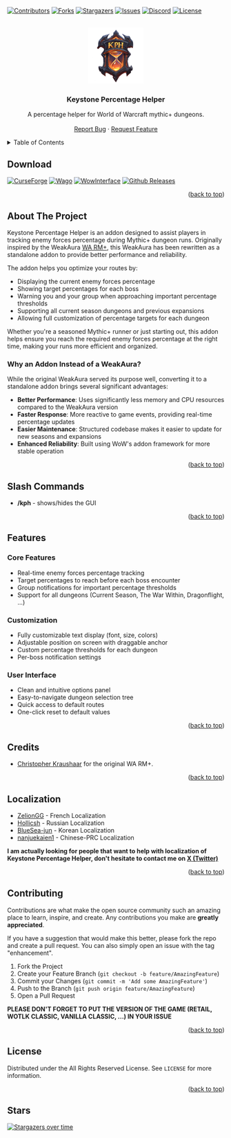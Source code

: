 <!-- Improved compatibility of back to top link: See: https://github.com/othneildrew/Best-README-Template/pull/73 -->
<a name="readme-top"></a>

[![Contributors][contributors-shield]][contributors-url]
[![Forks][forks-shield]][forks-url]
[![Stargazers][stars-shield]][stars-url]
[![Issues][issues-shield]][issues-url]
[![Discord][discord-shield]][discord-url]
[![License][license-shield]][license-url]

<!-- PROJECT LOGO -->
<br />
<div align="center">
  <a href="https://github.com/ZelionGG/KeystonePercentageHelper">
    <kbd><img src="icon.png" alt="Logo" width="130" height="130"></kbd>
  </a>

  <h3 align="center">Keystone Percentage Helper</h3>

  <p align="center">
    A percentage helper for World of Warcraft mythic+ dungeons.
    <br />
    <br />
    <a href="https://github.com/ZelionGG/KeystonePercentageHelper/issues">Report Bug</a>
    ·
    <a href="https://github.com/ZelionGG/KeystonePercentageHelper/issues">Request Feature</a>
  </p>
</div>

<!-- TABLE OF CONTENTS -->
<details>
  <summary>Table of Contents</summary>
  <ol>
    <li><a href="#download">Download</a></li>
    <li><a href="#about-the-project">About The Project</a></li>
    <li><a href="#slash-commands">Slash Commands</a></li>
    <li><a href="#features">Features</a></li>
    <li><a href="#credits">Credits</a></li>
    <li><a href="#localization">Localization</a></li>
    <li><a href="#contributing">Contributing</a></li>
    <li><a href="#license">License</a></li>
  </ol>
</details>

## Download

[![CurseForge](https://cf.way2muchnoise.eu/title/1175416.svg?badge_style=for_the_badge)](https://www.curseforge.com/wow/addons/keystone-percentage-helper) [![Wago](https://tinyurl.com/WagoBadge)](https://addons.wago.io/addons/keystonepercentagehelper)
[![WowInterface](https://tinyurl.com/WoWInterfaceBadge)](https://www.wowinterface.com/downloads/info26913-KeystonePercentageHelper.html) [![Github Releases](https://img.shields.io/badge/GitHub%20Releases-121013?style=for-the-badge&logo=github&logoColor=white)](https://github.com/ZelionGG/KeystonePercentageHelper/releases)

<p align="right">(<a href="#readme-top">back to top</a>)</p>

<!-- ABOUT THE PROJECT -->
## About The Project

Keystone Percentage Helper is an addon designed to assist players in tracking enemy forces percentage during Mythic+ dungeon runs. Originally inspired by the WeakAura [WA RM+](https://wago.io/4pHPrk9NM), this WeakAura has been rewritten as a standalone addon to provide better performance and reliability.

The addon helps you optimize your routes by:
- Displaying the current enemy forces percentage
- Showing target percentages for each boss
- Warning you and your group when approaching important percentage thresholds
- Supporting all current season dungeons and previous expansions
- Allowing full customization of percentage targets for each dungeon

Whether you're a seasoned Mythic+ runner or just starting out, this addon helps ensure you reach the required enemy forces percentage at the right time, making your runs more efficient and organized.

### Why an Addon Instead of a WeakAura?
While the original WeakAura served its purpose well, converting it to a standalone addon brings several significant advantages:
- **Better Performance**: Uses significantly less memory and CPU resources compared to the WeakAura version
- **Faster Response**: More reactive to game events, providing real-time percentage updates
- **Easier Maintenance**: Structured codebase makes it easier to update for new seasons and expansions
- **Enhanced Reliability**: Built using WoW's addon framework for more stable operation

<p align="right">(<a href="#readme-top">back to top</a>)</p>

## Slash Commands
* __/kph__ - shows/hides the GUI

<p align="right">(<a href="#readme-top">back to top</a>)</p>

## Features

### Core Features
- Real-time enemy forces percentage tracking
- Target percentages to reach before each boss encounter
- Group notifications for important percentage thresholds
- Support for all dungeons (Current Season, The War Within, Dragonflight, ...)

### Customization
- Fully customizable text display (font, size, colors)
- Adjustable position on screen with draggable anchor
- Custom percentage thresholds for each dungeon
- Per-boss notification settings

### User Interface
- Clean and intuitive options panel
- Easy-to-navigate dungeon selection tree
- Quick access to default routes
- One-click reset to default values

<p align="right">(<a href="#readme-top">back to top</a>)</p>

## Credits

- [Christopher Kraushaar](https://wago.io/p/Christopher%20Kraushaar) for the original WA RM+.

<p align="right">(<a href="#readme-top">back to top</a>)</p>

## Localization

- [ZelionGG](https://github.com/ZelionGG) - French Localization
- [Hollicsh](https://github.com/Hollicsh) - Russian Localization
- [BlueSea-jun](https://github.com/BlueSea-jun) - Korean Localization
- [nanjuekaien1](https://github.com/nanjuekaien1) - Chinese-PRC Localization

__I am actually looking for people that want to help with localization of Keystone Percentage Helper, don't hesitate to contact me on [X (Twitter)](https://twitter.com/ZelionGG)__ 

<p align="right">(<a href="#readme-top">back to top</a>)</p>

<!-- CONTRIBUTING -->
## Contributing

Contributions are what make the open source community such an amazing place to learn, inspire, and create. Any contributions you make are **greatly appreciated**.

If you have a suggestion that would make this better, please fork the repo and create a pull request. You can also simply open an issue with the tag "enhancement".

1. Fork the Project
2. Create your Feature Branch (`git checkout -b feature/AmazingFeature`)
3. Commit your Changes (`git commit -m 'Add some AmazingFeature'`)
4. Push to the Branch (`git push origin feature/AmazingFeature`)
5. Open a Pull Request

**PLEASE DON'T FORGET TO PUT THE VERSION OF THE GAME (RETAIL, WOTLK CLASSIC, VANILLA CLASSIC, ...) IN YOUR ISSUE** 

<p align="right">(<a href="#readme-top">back to top</a>)</p>

<!-- LICENSE -->
## License

Distributed under the All Rights Reserved License. See `LICENSE` for more information.

<p align="right">(<a href="#readme-top">back to top</a>)</p>

## Stars
[![Stargazers over time](https://starchart.cc/ZelionGG/KeystonePercentageHelper.svg?variant=adaptive)](https://starchart.cc/ZelionGG/KeystonePercentageHelper)


[contributors-shield]: https://img.shields.io/github/contributors/ZelionGG/KeystonePercentageHelper.svg?style=for-the-badge
[contributors-url]: https://github.com/ZelionGG/KeystonePercentageHelper/graphs/contributors
[forks-shield]: https://img.shields.io/github/forks/ZelionGG/KeystonePercentageHelper.svg?style=for-the-badge
[forks-url]: https://github.com/ZelionGG/KeystonePercentageHelper/network/members
[stars-shield]: https://img.shields.io/github/stars/ZelionGG/KeystonePercentageHelper.svg?style=for-the-badge
[stars-url]: https://github.com/ZelionGG/KeystonePercentageHelper/stargazers
[issues-shield]: https://img.shields.io/github/issues/ZelionGG/KeystonePercentageHelper.svg?style=for-the-badge
[issues-url]: https://github.com/ZelionGG/KeystonePercentageHelper/issues
[discord-shield]: https://img.shields.io/badge/Discord-7289DA?style=for-the-badge&logo=discord&logoColor=white
[discord-url]: https://discord.gg/g7JZNGSU32
[license-shield]: https://img.shields.io/badge/License-All%20Rights%20Reserved-red.svg?style=for-the-badge
[license-url]: https://github.com/ZelionGG/KeystonePercentageHelper/blob/master/LICENSE.txt
[Lua]: https://img.shields.io/badge/lua-000000?style=for-the-badge&logo=lua&logoColor=white
[Lua-url]: https://www.lua.org/
